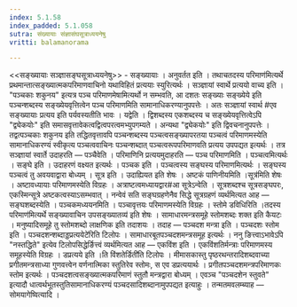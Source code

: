 ```yaml
---
index: 5.1.58
index_padded: 5.1.058
sutra: संख्यायाः संज्ञासंघसूत्राध्ययनेषु
vritti: balamanorama

---
```

<<सङ्ख्यायाः सञ्ज्ञासङ्घसूत्राध्ययनेषु>> - सङ्ख्यायाः । अनुवर्तत इति । तथाचतदस्य परिमाण॑मित्यर्थे प्रथमान्तात्सङ्ख्यात्मकपरिमाणवाचिनो यथाविहितं प्रत्ययाः स्युरित्यर्थः । सञ्ज्ञायां स्वार्थे प्रत्ययो वाच्य इति । "पञ्चकाः शकुनय" इत्यत्र पञ्च परिमाणमेषामित्यर्थो न सम्भवति, आ दशतः सङ्ख्याः सङ्ख्येये इति पञ्चन्शब्दस्य सङ्ख्येयवृत्तित्वेन पञ्च परिमाणमिति सामानाधिकरण्यानुपपत्तेः । अतः सञ्ज्ञायां स्वार्थ #एव सङ्ख्यायाः प्रत्यय इति पर्यवस्यतीति भावः । यद्वेति । द्विशब्दस्य एकशब्दस्य च सङ्ख्येयवृत्तित्वेऽपि "द्व्येकयोः" इति समासवृत्तावेकत्वद्वित्वपरत्वमभ्युपगम्यते । अन्यथा "द्व्येकयोः" इति द्विवचनानुपपत्तेः । तद्वत्पञ्चकाः शकुनय इति तद्धितवृत्तावपि पञ्चन्शब्दस्य पञ्चत्वसङ्ख्यापरतया पञ्चत्वं परिमाणमस्येति सामानाधिकरण्यं स्वीकृत्य पञ्चत्ववाचिनः पञ्चन्शब्दात् पञ्चत्वरूपपरिमाणवति प्रत्यय उपपद्यत इत्यर्थः । तत्र सञ्ज्ञायां स्वार्ते उदाहरति — पञ्चैवेति । परिमाणिनि प्रत्ययमुदाहरति — पञ्च परिमाणमिति । पञ्चत्वमित्यर्थः । सङ्घे इति । उदाहरणं वक्ष्यत इत्यर्थः । पञ्चक इति । पञ्चत्वस्य सङ्घस्य परिमाणमित्यर्थः । सङ्घस्य पञ्चत्वं तु अवयवाद्वारा बोध्यम् । सूत्र इति । उदाह्यियत इति शेषः । अष्टकं पाणिनीयमिति ।सूत्र॑मिति शेषः । अष्टावध्यायाः परिमाणमस्येति विग्रहः । अत्राष्टत्वमध्यायद्वार#आ सूत्रेऽन्वेति । सूत्रशब्दश्च सूत्रसङ्घपरः, एकस्मिन्सूत्रे अष्टकत्वस्याऽसम्भवात् । नन्वेवं सति सङ्घग्रहणेनैव सिद्धे सूत्रग्रहणं व्यर्थमित्यत आह — सङ्घशब्दस्येति । पञ्चकमध्ययनमिति । पञ्चावृत्तयः परिमाणमस्येति विग्रहः । स्तोमे डविधिरिति ।तदस्य परिमाण॑मित्यर्थे सङ्ख्यावाचिन उपसङ्ख्यातव्य॑ इति शेषः । सामाधारमन्त्रसमूहे स्तोमशब्दः शक्त इति कैयटः । मनुष्यादिसमूहे तु स्तोमशब्दो लाक्षणिक इति तदाशयः । तदाह — पञ्चदश मन्त्रा इति । पञ्चदशः स्तोम इति । पञ्चदशन्शब्दाड्डप्रत्ययेटे॑रिति टिलोपः । सामाधारबूतपञ्चदशमन्त्रसमूह इत्यर्थः । ननु ङित्त्वाऽभावेऽपि "नस्तद्धिते" इत्येव टिलोपसिद्धेर्ङित्त्वं व्यर्थमित्यत आह — एकविंश इति । एकविंशतिर्मन्त्राः परिमाणमस्य समूहस्येति विग्रहः । डप्रत्यये इति ।ति विंशतेर्डिती॑ति टिलोपः । मीमासकास्तु पृष्ठरथन्तरादिशब्दवाच्या प्रगीतमन्त्रसाध्या गुणवत्त्वेन वर्णनात्मिका स्तुतिरेव स्तोमः, स एव डप्रत्ययार्थः । प्रगीतपञ्चदशमन्त्रपरिमाणकः स्तोम इत्यर्थः । पञ्चदशत्वसङ्ख्यात्मकपरिमाणं स्तुतौ मन्त्रद्वारा बोध्यम् । एवञ्च "पञ्चदशेन स्तुवते" इत्यादौ धात्वर्थभूतस्तुतिसामानाधिकरण्यं पञ्चदसादिशब्दानामुपपद्यत इत्याहुः । तन्मतमवलम्ब्याह — सोमयागेष्वित्यादि । 